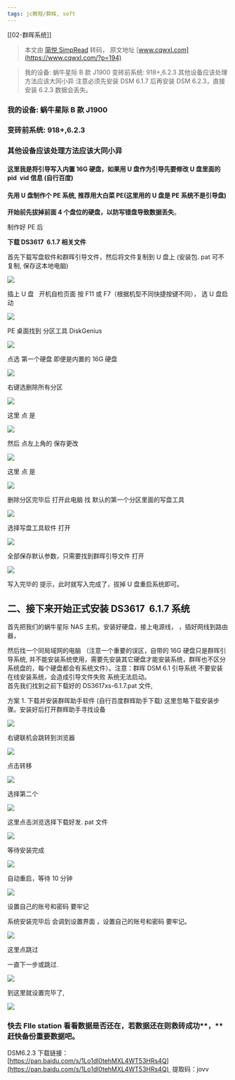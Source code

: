 ```yaml
---
tags: jc教程/群辉, soft
---
```

[[02-群晖系统]]

> 本文由 [简悦 SimpRead](http://ksria.com/simpread/) 转码， 原文地址 [www.cqwxl.com](https://www.cqwxl.com/?p=194)

> 我的设备: 蜗牛星际 B 款 J1900 变砖前系统: 918+,6.2.3 其他设备应该处理方法应该大同小异 注意必须先安装 DSM 6.1.7 后再安装 DSM 6.2.3，直接安装 6.2.3 数据会丢失。

### **我的设备: 蜗牛星际 B 款 J1900**

### **变砖前系统: 918+,6.2.3**

### **其他设备应该处理方法应该大同小异**

#### 这里我是将引导写入内置 16G 硬盘，如果用 U 盘作为引导先要修改 U 盘里面的 pid  vid 信息 (自行百度)

#### 先用 U 盘制作个 PE 系统, 推荐用大白菜 PE(这里用的 U 盘是 PE 系统不是引导盘)

**开始前先拔掉前面 4 个盘位的硬盘，以防写错盘导致数据丢失**。

制作好 PE 后

**下载 DS3617  6.1.7 相关文件**

首先下载写盘软件和群晖引导文件，然后将文件复制到 U 盘上 (安装包. pat 可不复制, 保存这本地电脑)

![](http://www.cqwxl.com/wp-content/uploads/2022/04/d4a636b180e1397-scaled.jpg)

插上 U 盘   开机自检页面 按 F11 或 F7（根据机型不同快捷按键不同）， 选 U 盘启动

![](http://www.cqwxl.com/wp-content/uploads/2022/04/a79974a67d6ccce-scaled.jpg)

PE 桌面找到 分区工具 DiskGenius

![](http://www.cqwxl.com/wp-content/uploads/2022/04/1841c8329b7ec91-scaled.jpg)

点选 第一个硬盘 即便是内置的 16G 硬盘

![](http://www.cqwxl.com/wp-content/uploads/2022/04/ec7e3a056b9196b-scaled.jpg)

右键选删除所有分区

![](http://www.cqwxl.com/wp-content/uploads/2022/04/f7e94696d3864b5-scaled.jpg)

这里 点 是

![](http://www.cqwxl.com/wp-content/uploads/2022/04/4890b82dd924916-scaled.jpg)

然后 点左上角的 保存更改

![](http://www.cqwxl.com/wp-content/uploads/2022/04/b564f5bcc222501-scaled.jpg)

这里 点 是

![](http://www.cqwxl.com/wp-content/uploads/2022/04/9d48d2167aeea02-scaled.jpg)

删除分区完毕后 打开此电脑 找 默认的第一个分区里面的写盘工具

![](http://www.cqwxl.com/wp-content/uploads/2022/04/07bbcc7e66b6a3a-scaled.jpg)

选择写盘工具软件 打开

![](http://www.cqwxl.com/wp-content/uploads/2022/04/bb7eb7a04f66704-scaled.jpg)

全部保存默认参数，只需要找到群晖引导文件 打开

![](http://www.cqwxl.com/wp-content/uploads/2022/04/4e9d455c02ddeed-scaled.jpg)

写入完毕的 提示，此时就写入完成了，拔掉 U 盘重启系统即可。

二、接下来开始正式安装 **DS3617  6.1.7** 系统
--------------------------------

首先把我们的蜗牛星际 NAS 主机，安装好硬盘，接上电源线， ，插好网线到路由器，

然后找一个同局域网的电脑 （注意一个重要的误区，自带的 16G 硬盘只是群晖引导系统, 并不能安装系统使用，需要先安装其它硬盘才能安装系统，群晖也不区分系统盘的，每个硬盘都会有系统文件）。注意：群晖 DSM 6.1 引导系统 不要安装在线安装系统，会造成引导文件失败 系统无法启动。  
首先我们找到之前下载好的 DS3617xs-6.1.7.pat 文件,

方案 1. 下载并安装群晖助手软件 (自行百度群辉助手下载) 这里忽略下载安装步骤。安装好后打开群辉助手寻找设备

![](http://www.cqwxl.com/wp-content/uploads/2022/04/0b0b532d75459c8-scaled.jpg)

右键联机会跳转到浏览器

![](http://www.cqwxl.com/wp-content/uploads/2022/04/751a39c93278de1.jpg)

点击转移

![](http://www.cqwxl.com/wp-content/uploads/2022/04/39a581cd23c1c35.jpg)

选择第二个

![](http://www.cqwxl.com/wp-content/uploads/2022/04/365af5d0d3ed53d.jpg)

这里点击浏览选择下载好发. pat 文件

![](http://www.cqwxl.com/wp-content/uploads/2022/04/2bd6918ee317c7b.jpg)

等待安装完成

![](http://www.cqwxl.com/wp-content/uploads/2022/04/2ffd2b37bfdfa24.jpg)

自动重启，等待 10 分钟

![](http://www.cqwxl.com/wp-content/uploads/2022/04/27870da8e3acc01.jpg)

设置自己的账号和密码 要牢记

系统安装完毕后 会调到设置界面 ，设置自己的账号和密码 要牢记。

![](http://www.cqwxl.com/wp-content/uploads/2022/04/80857159111da19.jpg)

这里点跳过

一直下一步或跳过.

![](http://www.cqwxl.com/wp-content/uploads/2022/04/a2223c2e6b5bcbd.jpg)

到这里就设置完毕了,

![](http://www.cqwxl.com/wp-content/uploads/2022/04/6d3b5a9c16572a4.jpg)

### **快去 FIle station 看看数据是否还在，若数据还在则救砖成功****，****赶快备份重要数据吧。**

DSM6.2.3 下载链接：[https://pan.baidu.com/s/1Lo1dl0tehMXL4WT53HRs4Q](https://pan.baidu.com/s/1Lo1dl0tehMXL4WT53HRs4Q)  提取码：jovv